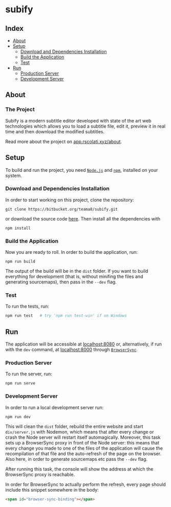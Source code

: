 # subify #

## Index

* [About](#markdown-header-about)
* [Setup](#markdown-header-setup)
    * [Download and Dependencies Installation](#markdown-header-download-and-dependencies-installation)
    * [Build the Application](#markdown-header-build-the-application)
    * [Test](#markdown-header-test)
* [Run](#run)
    * [Production Server](#markdown-header-production-server)
    * [Development Server](#markdown-header-development-server)

## About

### The Project

Subify is a modern subtitle editor developed with state of the art web technologies which allows you to load a subtitle file, edit it, preview it in real time and then download the modified subtitles.

Read more about the project on [app.rscolati.xyz/about](https://app.rscolati.xyz/about#section-top).

## Setup

To build and run the project, you need [`Node.js`](https://nodejs.org) and [`npm`](https://www.npmjs.com/), installed on your system.

### Download and Dependencies Installation

In order to start working on this project, clone the repository:

```text
git clone https://bitbucket.org/teama8/subify.git
```

or download the source code [here](https://bitbucket.org/teama8/subify/downloads/).
Then install all the dependencies with

```text
npm install
```

### Build the Application

Now you are ready to roll. In order to build the application, run:

```text
npm run build
```

The output of the build will be in the `dist` folder. If you want to build everything for development (that is, without minifing the files and generating sourcemaps), then pass in the `--dev` flag.

### Test

To run the tests, run:

```python
npm run test   # try 'npm run test-win' if on Windows
```

## Run

The application will be accessible at [localhost:8080](localhost:8080) or, alternatively, if run with the `dev` command, at [localhost:8000](localhost:8000) through [`BrowserSync`](https://browsersync.io/).

### Production Server

To run the server, run:

```text
npm run serve
```

### Development Server

In order to run a local development server run:

```text
npm run dev
```

This will clean the `dist` folder, rebuild the entire website and start `div/server.js` with Nodemon, which means that after every change or crash the Node server will restart itself automagically. Moreover, this task sets up a BrowserSync proxy in front of the Node server: this means that every change you made to one of the files of the application will cause the recompilation of that file and the auto-refresh of the page on the browser. Also here, in order to generate sourcemaps etc pass the `--dev` flag.

After running this task, the console will show the address at which the BrowserSync proxy is reachable.

In order for BrowserSync to actually perform the refresh, every page should include this snippet somewhere in the body:

```html
<span id="browser-sync-binding"></span>
```
